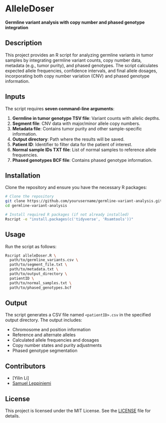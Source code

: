 # AlleleDoser

**Germline variant analysis with copy number and phased genotype integration**

## Description
This project provides an R script for analyzing germline variants in tumor samples by integrating germline variant counts, copy number data, metadata (e.g., tumor purity), and phased genotypes. The script calculates expected allele frequencies, confidence intervals, and final allele dosages, incorporating both copy number variation (CNV) and phased genotype information.

## Inputs
The script requires **seven command-line arguments**:
1. **Germline in tumor genotype TSV file**: Variant counts with allelic depths.
2. **Segment file**: CNV data with major/minor allele copy numbers.
3. **Metadata file**: Contains tumor purity and other sample-specific information.
4. **Output directory**: Path where the results will be saved.
5. **Patient ID**: Identifier to filter data for the patient of interest.
6. **Normal sample IDs TXT file**: List of normal samples to reference allele frequencies.
7. **Phased genotypes BCF file**: Contains phased genotype information.

## Installation
Clone the repository and ensure you have the necessary R packages:
```bash
# Clone the repository
git clone https://github.com/yourusername/germline-variant-analysis.git
cd germline-variant-analysis

# Install required R packages (if not already installed)
Rscript -e "install.packages(c('tidyverse', 'Rsamtools'))"
```

## Usage
Run the script as follows:
```bash
Rscript alleleDoser.R \
  path/to/germline_variants.csv \
  path/to/segment_file.txt \
  path/to/metadata.txt \
  path/to/output_directory \
  patientID \
  path/to/normal_samples.txt \
  path/to/phased_genotypes.bcf
```

## Output
The script generates a CSV file named `<patientID>.csv` in the specified output directory. The output includes:
- Chromosome and position information
- Reference and alternate alleles
- Calculated allele frequencies and dosages
- Copy number states and purity adjustments
- Phased genotype segmentation

## Contributors
- [Yilin Li]
- [Samuel Leppiniemi](https://github.com/SamuelLepp)

## License
This project is licensed under the MIT License. See the [LICENSE](LICENSE) file for details.

